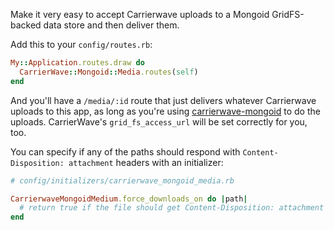 Make it very easy to accept Carrierwave uploads to a Mongoid GridFS-backed data store and then deliver them.

Add this to your `config/routes.rb`:

``` ruby
My::Application.routes.draw do
  CarrierWave::Mongoid::Media.routes(self)
end
```

And you'll have a `/media/:id` route that just delivers whatever Carrierwave uploads to this app, as long as
you're using [carrierwave-mongoid](https://github.com/jnicklas/carrierwave-mongoid) to do the uploads. CarrierWave's
`grid_fs_access_url` will be set correctly for you, too.

You can specify if any of the paths should respond with `Content-Disposition: attachment` headers with an initializer:

``` ruby
# config/initializers/carrierwave_mongoid_media.rb

CarrierwaveMongoidMedium.force_downloads_on do |path|
  # return true if the file should get Content-Disposition: attachment
end
```

